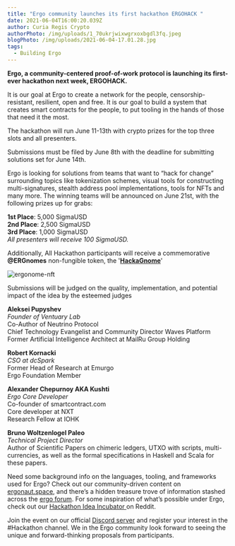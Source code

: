 ```yaml
---
title: "Ergo community launches its first hackathon ERGOHACK "
date: 2021-06-04T16:00:20.039Z
author: Curia Regis Crypto
authorPhoto: /img/uploads/1_70ukrjwixwgrxoxbgdl3fq.jpeg
blogPhoto: /img/uploads/2021-06-04-17.01.28.jpg
tags:
  - Building Ergo
---
```

**Ergo, a community-centered proof-of-work protocol is launching its first-ever hackathon next week, ERGOHACK.** 

It is our goal at Ergo to create a network for the people, censorship-resistant, resilient, open and free. It is our goal to build a system that creates smart contracts for the people, to put tooling in the hands of those that need it the most.  

The hackathon will run June 11-13th with crypto prizes for the top three slots and all presenters. 

Submissions must be filed by June 8th with the deadline for submitting solutions set for June 14th. 

Ergo is looking for solutions from teams that want to “hack for change” surrounding topics like tokenization schemes, visual tools for constructing multi-signatures, stealth address pool implementations, tools for NFTs and many more.  The winning teams will be announced on June 21st, with the following prizes up for grabs:

**1st Place**: 5,000 SigmaUSD\
**2nd Place**: 2,500 SigmaUSD\
**3rd Place**: 1,000 SigmaUSD\
*All presenters will receive 100 SigmaUSD.*

Additionally, All Hackathon participants will receive a commemorative **@ERGnomes** non-fungible token, the '**[HackaGnome](https://twitter.com/ERGnomes/status/1397206492433027089?s=20)**'

![ergonome-nft](/img/uploads/2021-06-04-17.07.57.jpg)

Submissions will be judged on the quality, implementation, and potential impact of the idea by the esteemed judges 

**Aleksei Pupyshev**\
*Founder of Ventuary Lab*\
Co-Author of Neutrino Protocol\
Chief Technology Evangelist and Community Director Waves Platform\
Former Artificial Intelligence Architect at MailRu Group Holding

**Robert Kornacki**\
*CSO at dcSpark*\
Former Head of Research at Emurgo\
Ergo Foundation Member

**Alexander Chepurnoy AKA Kushti**\
*Ergo Core Developer* \
Co-founder of smartcontract.com\
Core developer at NXT\
Research Fellow at IOHK

**Bruno Woltzenlogel Paleo**\
*Technical Project Director*\
Author of Scientific Papers on chimeric ledgers, UTXO with scripts, multi-currencies, as well as the formal specifications in Haskell and Scala for these papers.

Need some background info on the languages, tooling, and frameworks used for Ergo?
Check out our community-driven content on [ergonaut.space](https://ergonaut.space/en/hackathon), and there’s a hidden treasure trove of information stashed across the [ergo forum](https://www.ergoforum.org/c/research-and-development/7?order=views). For some inspiration of what’s possible under Ergo, check out our [Hackathon Idea Incubator ](https://www.reddit.com/r/ergonauts/comments/nmof7c/hackathon_idea_incubator/)on Reddit. 

Join the event on our official [Discord server](https://discord.gg/kj7s7nb) and register your interest in the #Hackathon channel. 
We in the Ergo community look forward to seeing the unique and forward-thinking proposals from participants.
